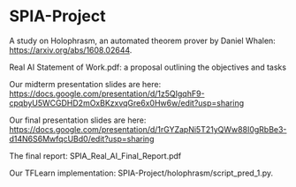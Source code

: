 # SPIA-Project

A study on Holophrasm, an automated theorem prover by Daniel Whalen: https://arxiv.org/abs/1608.02644.

Real AI Statement of Work.pdf: a proposal outlining the objectives and tasks

Our midterm presentation slides are here: https://docs.google.com/presentation/d/1z5QIgqhF9-cpqbyU5WCGDHD2mOxBKzxvqGre6x0Hw6w/edit?usp=sharing

Our final presentation slides are here: https://docs.google.com/presentation/d/1rGYZapNi5T21yQWw88I0gRbBe3-d14N6S6MwfqcUBd0/edit?usp=sharing

The final report: SPIA_Real_AI_Final_Report.pdf

Our TFLearn implementation: SPIA-Project/holophrasm/script_pred_1.py.
      
